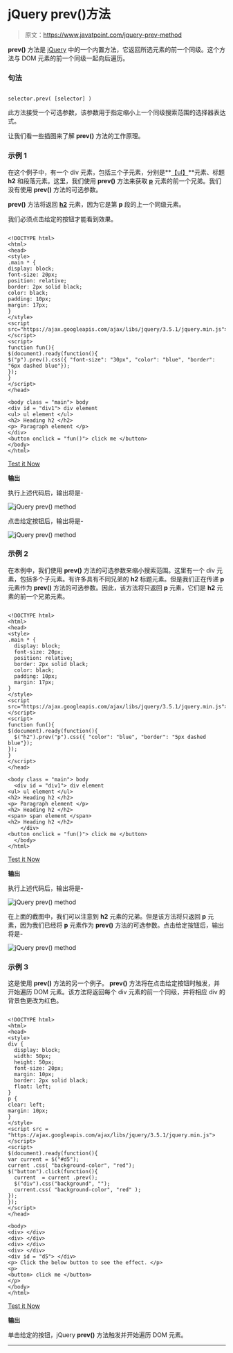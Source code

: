 # jQuery prev()方法

> 原文：<https://www.javatpoint.com/jquery-prev-method>

**prev()** 方法是 [jQuery](https://www.javatpoint.com/jquery-tutorial) 中的一个内置方法，它返回所选元素的前一个同级。这个方法与 DOM 元素的前一个同级一起向后遍历。

### 句法

```

selector.prev( [selector] )

```

此方法接受一个可选参数，该参数用于指定缩小上一个同级搜索范围的选择器表达式。

让我们看一些插图来了解 **prev()** 方法的工作原理。

### 示例 1

在这个例子中，有一个 div 元素，包括三个子元素，分别是**[【ul】](https://www.javatpoint.com/html-unordered-list)**元素、标题 **h2** 和段落元素。这里，我们使用 **prev()** 方法来获取 **[p](https://www.javatpoint.com/html-paragraph)** 元素的前一个兄弟。我们没有使用 **prev()** 方法的可选参数。

**prev()** 方法将返回 **[h2](https://www.javatpoint.com/html-heading)** 元素，因为它是第 **p** 段的上一个同级元素。

我们必须点击给定的按钮才能看到效果。

```

<!DOCTYPE html>
<html>
<head>
<style>
.main * {
display: block;
font-size: 20px;
position: relative;
border: 2px solid black;
color: black;
padding: 10px;
margin: 17px;
}
</style>
<script src="https://ajax.googleapis.com/ajax/libs/jquery/3.5.1/jquery.min.js"></script>
<script>
function fun(){
$(document).ready(function(){
$("p").prev().css({ "font-size": "30px", "color": "blue", "border": "6px dashed blue"});
});
}
</script>
</head>

<body class = "main"> body
<div id = "div1"> div element
<ul> ul element </ul>
<h2> Heading h2 </h2>
<p> Paragraph element </p>
</div>
<button onclick = "fun()"> click me </button>
</body>
</html>

```

[Test it Now](https://www.javatpoint.com/oprweb/test.jsp?filename=jquery-prev-method1)

**输出**

执行上述代码后，输出将是-

![jQuery prev() method](img/a045a80896c23e9627181c5476c986b1.png)

点击给定按钮后，输出将是-

![jQuery prev() method](img/b4055f740ae9e37276c28b8e914cb39c.png)

### 示例 2

在本例中，我们使用 **prev()** 方法的可选参数来缩小搜索范围。这里有一个 div 元素，包括多个子元素。有许多具有不同兄弟的 **h2** 标题元素。但是我们正在传递 **p** 元素作为 **prev()** 方法的可选参数。因此，该方法将只返回 **p** 元素，它们是 **h2** 元素的前一个兄弟元素。

```

<!DOCTYPE html>
<html>
<head>
<style>
.main * { 
  display: block;
  font-size: 20px;
  position: relative;
  border: 2px solid black;
  color: black; 
  padding: 10px;
  margin: 17px;
}
</style>
<script src="https://ajax.googleapis.com/ajax/libs/jquery/3.5.1/jquery.min.js"></script>
<script>
function fun(){
$(document).ready(function(){
  $("h2").prev("p").css({ "color": "blue", "border": "5px dashed blue"});
});
}
</script>
</head>

<body class = "main"> body
  <div id = "div1"> div element
<ul> ul element </ul>
<h2> Heading h2 </h2>
<p> Paragraph element </p>
<h2> Heading h2 </h2>
<span> span element </span>
<h2> Heading h2 </h2>
	</div>
<button onclick = "fun()"> click me </button>
  </body>
</html>

```

[Test it Now](https://www.javatpoint.com/oprweb/test.jsp?filename=jquery-prev-method2)

**输出**

执行上述代码后，输出将是-

![jQuery prev() method](img/32d19043580ba11700ef1eb98d3f4039.png)

在上面的截图中，我们可以注意到 **h2** 元素的兄弟。但是该方法将只返回 **p** 元素，因为我们已经将 **p** 元素作为 **prev()** 方法的可选参数。点击给定按钮后，输出将是-

![jQuery prev() method](img/e4200d080672abbd9cc3087238d5518f.png)

### 示例 3

这是使用 **prev()** 方法的另一个例子。 **prev()** 方法将在点击给定按钮时触发，并开始遍历 DOM 元素。该方法将返回每个 div 元素的前一个同级，并将相应 div 的背景色更改为红色。

```

<!DOCTYPE html>
<html>
<head>
<style>
div { 
  display: block;
  width: 50px;
  height: 50px;
  font-size: 20px;
  margin: 10px;
  border: 2px solid black;
  float: left;
}
p {
clear: left;
margin: 10px;
}
</style>
<script src = "https://ajax.googleapis.com/ajax/libs/jquery/3.5.1/jquery.min.js"> </script>
<script>
$(document).ready(function(){
var current = $("#d5");
current .css( "background-color", "red");
$("button").click(function(){
  current  = current .prev();
  $("div").css("background", "");
  current.css( "background-color", "red" );
});
});
</script>
</head>

<body>
<div> </div>
<div> </div>
<div> </div>
<div> </div>
<div id = "d5"> </div>
<p> Click the below button to see the effect. </p>
<p>
<button> click me </button>
</p>
</body>
</html>

```

[Test it Now](https://www.javatpoint.com/oprweb/test.jsp?filename=jquery-prev-method3)

**输出**

单击给定的按钮，jQuery **prev()** 方法触发并开始遍历 DOM 元素。

* * *